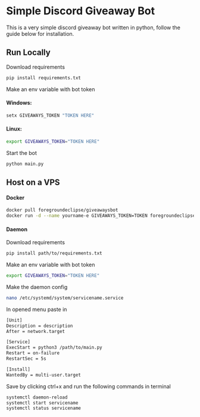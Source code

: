 # Simple Discord Giveaway Bot

This is a very simple discord giveaway bot written in python, follow the guide below for installation.
## Run Locally

Download requirements

```bash
pip install requirements.txt
```
Make an env variable with bot token

#### Windows:
```bash
setx GIVEAWAYS_TOKEN "TOKEN HERE"
```
#### Linux:
``` bash
export GIVEAWAYS_TOKEN="TOKEN HERE"
```
Start the bot

```bash
python main.py
```


## Host on a VPS

#### Docker
```bash
docker pull foregroundeclipse/giveawaysbot
docker run -d --name yourname-e GIVEAWAYS_TOKEN=TOKEN foregroundeclipse/giveawaysbot:latest
```
#### Daemon

Download requirements 

```bash
pip install path/to/requirements.txt
```
Make an env variable with bot token

``` bash
export GIVEAWAYS_TOKEN="TOKEN HERE"
```
Make the daemon config

```bash
nano /etc/systemd/system/servicename.service
```
In opened menu paste in
```bash
[Unit]
Description = description
After = network.target

[Service]
ExecStart = python3 /path/to/main.py
Restart = on-failure
RestartSec = 5s

[Install]
WantedBy = multi-user.target
```
Save by clicking ctrl+x and run the following commands in terminal
```bash
systemctl daemon-reload
systemctl start servicename
systemctl status servicename
```



